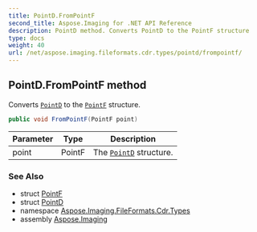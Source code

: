 ```yaml
---
title: PointD.FromPointF
second_title: Aspose.Imaging for .NET API Reference
description: PointD method. Converts PointD to the PointF structure
type: docs
weight: 40
url: /net/aspose.imaging.fileformats.cdr.types/pointd/frompointf/
---
```

## PointD.FromPointF method

Converts [`PointD`](../) to the [`PointF`](../../../aspose.imaging/pointf/) structure.

```csharp
public void FromPointF(PointF point)
```

| Parameter | Type | Description |
| --- | --- | --- |
| point | PointF | The [`PointD`](../) structure. |

### See Also

* struct [PointF](../../../aspose.imaging/pointf/)
* struct [PointD](../)
* namespace [Aspose.Imaging.FileFormats.Cdr.Types](../../pointd/)
* assembly [Aspose.Imaging](../../../)


